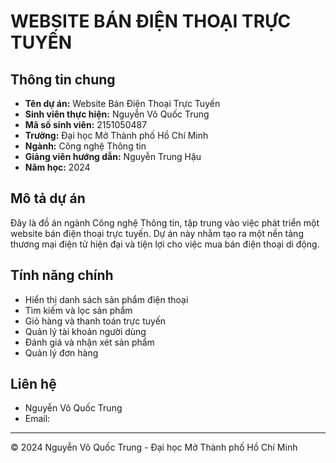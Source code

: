 # WEBSITE BÁN ĐIỆN THOẠI TRỰC TUYẾN

## Thông tin chung

- **Tên dự án:** Website Bán Điện Thoại Trực Tuyến
- **Sinh viên thực hiện:** Nguyễn Võ Quốc Trung
- **Mã số sinh viên:** 2151050487
- **Trường:** Đại học Mở Thành phố Hồ Chí Minh
- **Ngành:** Công nghệ Thông tin
- **Giảng viên hướng dẫn:** Nguyễn Trung Hậu
- **Năm học:** 2024

## Mô tả dự án

Đây là đồ án ngành Công nghệ Thông tin, tập trung vào việc phát triển một website bán điện thoại trực tuyến. Dự án này nhằm tạo ra một nền tảng thương mại điện tử hiện đại và tiện lợi cho việc mua bán điện thoại di động.

## Tính năng chính

- Hiển thị danh sách sản phẩm điện thoại
- Tìm kiếm và lọc sản phẩm
- Giỏ hàng và thanh toán trực tuyến
- Quản lý tài khoản người dùng
- Đánh giá và nhận xét sản phẩm
- Quản lý đơn hàng

## Liên hệ

- Nguyễn Võ Quốc Trung
- Email: 

---

© 2024 Nguyễn Võ Quốc Trung - Đại học Mở Thành phố Hồ Chí Minh
